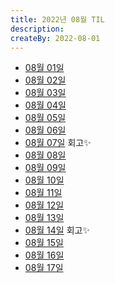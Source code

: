 ```yaml
---
title: 2022년 08월 TIL
description: 
createBy: 2022-08-01
---
```


- [08월 01일](./20220801.md)
- [08월 02일](./20220802.md)
- [08월 03일](./20220803.md)
- [08월 04일](./20220804.md)
- [08월 05일](./20220805.md)
- [08월 06일](./20220806.md)
- [08월 07일](./20220807.md) 회고✨
- [08월 08일](./20220808.md)
- [08월 09일](./20220809.md)
- [08월 10일](./20220810.md)
- [08월 11일](./20220811.md)
- [08월 12일](./20220812.md)
- [08월 13일](./20220813.md)
- [08월 14일](./20220814.md) 회고✨
- [08월 15일](./20220815.md)
- [08월 16일](./20220816.md)
- [08월 17일](./20220817.md)


